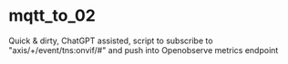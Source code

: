 # mqtt_to_02

Quick & dirty, ChatGPT assisted, script to subscribe to "axis/+/event/tns:onvif/#" and push into Openobserve metrics endpoint
